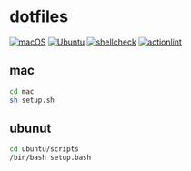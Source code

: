 # dotfiles

[![macOS](https://github.com/phalanx-hk/dotfiles/actions/workflows/mac.yml/badge.svg)](https://github.com/phalanx-hk/dotfiles/actions/workflows/mac.yml)
[![Ubuntu](https://github.com/phalanx-hk/dotfiles/actions/workflows/ubuntu.yml/badge.svg)](https://github.com/phalanx-hk/dotfiles/actions/workflows/ubuntu.yml)
[![shellcheck](https://github.com/phalanx-hk/dotfiles/actions/workflows/shellcheck.yaml/badge.svg)](https://github.com/phalanx-hk/dotfiles/actions/workflows/shellcheck.yaml)
[![actionlint](https://github.com/phalanx-hk/dotfiles/actions/workflows/actionlint.yaml/badge.svg)](https://github.com/phalanx-hk/dotfiles/actions/workflows/actionlint.yaml)

## mac

```bash
cd mac
sh setup.sh
```

## ubunut

```bash
cd ubuntu/scripts
/bin/bash setup.bash
```
